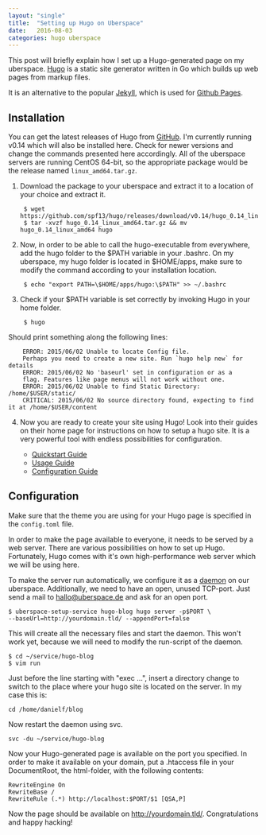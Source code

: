 ```yaml
---
layout: "single"
title:  "Setting up Hugo on Uberspace"
date:   2016-08-03
categories: hugo uberspace
---
```


This post will briefly explain how I set up a Hugo-generated page on my
uberspace. <a target="_blank" href="https://gohugo.io/">Hugo</a> is a static site generator written in Go which builds up web
pages from markup files.

<!--more-->

 It is an alternative to the popular <a target="_blank" href="http://jekyllrb.com/">Jekyll</a>, which is used for <a href="https://pages.github.com/" target="_blank">Github Pages</a>.


## Installation

You can get the latest releases of Hugo from <a href="https://github.com/spf13/hugo/releases" target="_blank">GitHub</a>. I'm currently running v0.14 which will also be installed here. Check for newer versions and
change the commands presented here accordingly. All of the uberspace servers are running CentOS 64-bit, so the appropriate package
would be the release named  ```linux_amd64.tar.gz```.

1. Download the package to your uberspace and extract it to a location of your choice and extract it.

        $ wget https://github.com/spf13/hugo/releases/download/v0.14/hugo_0.14_linux_amd64.tar.gz
        $ tar -xvzf hugo_0.14_linux_amd64.tar.gz && mv hugo_0.14_linux_amd64 hugo


2. Now, in order to be able to call the hugo-executable from everywhere, add the hugo folder to the $PATH variable in
your .bashrc. On my uberspace, my hugo folder is located in $HOME/apps, make sure to modify the command according to your installation location.

        $ echo "export PATH=\$HOME/apps/hugo:\$PATH" >> ~/.bashrc

3. Check if your $PATH variable is set correctly by invoking Hugo in your home folder.

        $ hugo
  Should print something along the following lines:

        ERROR: 2015/06/02 Unable to locate Config file.
        Perhaps you need to create a new site. Run `hugo help new` for details
        ERROR: 2015/06/02 No 'baseurl' set in configuration or as a
        flag. Features like page menus will not work without one.
        ERROR: 2015/06/02 Unable to find Static Directory: /home/$USER/static/
        CRITICAL: 2015/06/02 No source directory found, expecting to find it at /home/$USER/content

4. Now you are ready to create your site using Hugo! Look into their guides on their home page for instructions on
how to setup a hugo site. It is a very powerful tool with endless possibilities for configuration.

    * <a href="http://gohugo.io/overview/quickstart/" target="_blank">Quickstart Guide</a>
    * <a href="http://gohugo.io/overview/usage/" target="_blank">Usage Guide</a>
    * <a href="http://gohugo.io/overview/configuration/" target="_blank">Configuration Guide</a>


## Configuration
Make sure that the theme you are using for your Hugo page is specified in the ```config.toml``` file.

In order to make the page available to everyone, it needs to be served by a web server.
There are various possibilities on how to set up Hugo. Fortunately, Hugo comes with
it's own high-performance web server which we will be using here.

To make the server run automatically, we configure it as a [daemon](https://wiki.uberspace.de/system:daemontools) on our uberspace.
Additionally, we need to have an open, unused TCP-port. Just send a mail to hallo@uberspace.de and ask for an open port.

    $ uberspace-setup-service hugo-blog hugo server -p$PORT \
    --baseUrl=http://yourdomain.tld/ --appendPort=false

This will create all the necessary files and start the daemon. This won't work yet, because we will need to modify the run-script of
the daemon.

    $ cd ~/service/hugo-blog
    $ vim run

Just before the line starting with "exec ...", insert a directory change to switch to the
place where your hugo site is located on the server. In my case this is:

    cd /home/danielf/blog

Now restart the daemon using svc.

    svc -du ~/service/hugo-blog

Now your Hugo-generated page is available on the port you specified.
In order to make it available on your domain, put a .htaccess file in your DocumentRoot,
the html-folder, with the following contents:

    RewriteEngine On
    RewriteBase /
    RewriteRule (.*) http://localhost:$PORT/$1 [QSA,P]

Now the page should be available on http://yourdomain.tld/.
Congratulations and happy hacking!